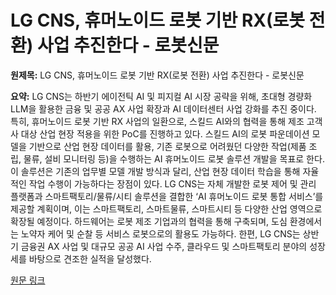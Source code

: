 # LG CNS, 휴머노이드 로봇 기반 RX(로봇 전환) 사업 추진한다 - 로봇신문

**원제목:** LG CNS, 휴머노이드 로봇 기반 RX(로봇 전환) 사업 추진한다 - 로봇신문

**요약:** LG CNS는 하반기 에이전틱 AI 및 피지컬 AI 시장 공략을 위해, 초대형 경량화 LLM을 활용한 금융 및 공공 AX 사업 확장과 AI 데이터센터 사업 강화를 추진 중이다.  특히, 휴머노이드 로봇 기반 RX 사업의 일환으로, 스킬드 AI와의 협력을 통해 제조 고객사 대상 산업 현장 적용을 위한 PoC를 진행하고 있다.  스킬드 AI의 로봇 파운데이션 모델을 기반으로 산업 현장 데이터를 활용, 기존 로봇으로 어려웠던 다양한 작업(제품 조립, 물류, 설비 모니터링 등)을 수행하는 AI 휴머노이드 로봇 솔루션 개발을 목표로 한다.  이 솔루션은 기존의 업무별 모델 개발 방식과 달리,  산업 현장 데이터 학습을 통해 자율적인 작업 수행이 가능하다는 장점이 있다.  LG CNS는  자체 개발한 로봇 제어 및 관리 플랫폼과 스마트팩토리/물류/시티 솔루션을 결합한  ‘AI 휴머노이드 로봇 통합 서비스’를 제공할 계획이며,  이는 스마트팩토리, 스마트물류, 스마트시티 등 다양한 산업 영역으로 확장될 예정이다.  하드웨어는 로봇 제조 기업과의 협력을 통해 구축되며,  도심 환경에서는 노약자 케어 및 순찰 등 서비스 로봇으로의 활용도 가능하다.  한편, LG CNS는 상반기 금융권 AX 사업 및 대규모 공공 AI 사업 수주, 클라우드 및 스마트팩토리 분야의 성장세를 바탕으로 견조한 실적을 달성했다.

[원문 링크](https://www.irobotnews.com/news/articleView.html?idxno=41383)
